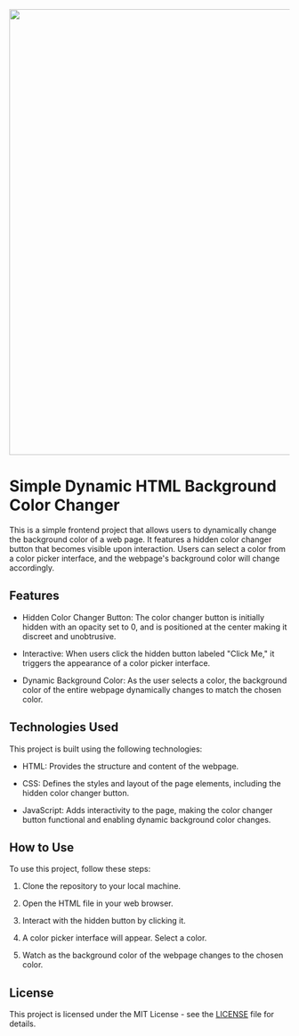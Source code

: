 <div id="header" align="center">
  <img src="asset/header.png?raw=true" width="800" heigth="800"/>
</div>

# Simple Dynamic HTML Background Color Changer 

This is a simple frontend project that allows users to dynamically change the background color of a web page. It features a hidden color changer button that becomes visible upon interaction. Users can select a color from a color picker interface, and the webpage's background color will change accordingly.

## Features

- Hidden Color Changer Button: The color changer button is initially hidden with an opacity set to 0, and is positioned at the center making it discreet and unobtrusive.

- Interactive: When users click the hidden button labeled "Click Me," it triggers the appearance of a color picker interface.

- Dynamic Background Color: As the user selects a color, the background color of the entire webpage dynamically changes to match the chosen color.

## Technologies Used

This project is built using the following technologies:

- HTML: Provides the structure and content of the webpage.

- CSS: Defines the styles and layout of the page elements, including the hidden color changer button.

- JavaScript: Adds interactivity to the page, making the color changer button functional and enabling dynamic background color changes.

## How to Use

To use this project, follow these steps:

1. Clone the repository to your local machine.

2. Open the HTML file in your web browser.

3. Interact with the hidden button by clicking it.

4. A color picker interface will appear. Select a color.

5. Watch as the background color of the webpage changes to the chosen color.

## License

This project is licensed under the MIT License - see the [LICENSE](LICENSE) file for details.


